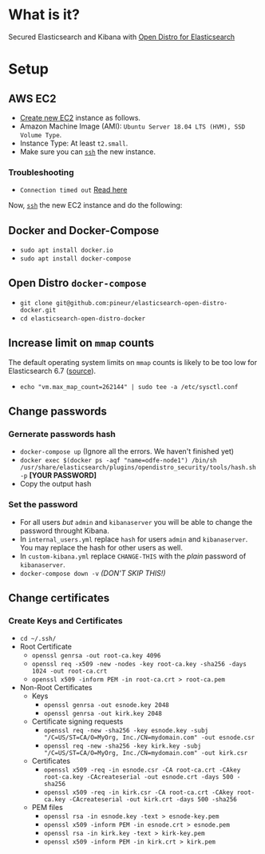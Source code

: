 # What is it?
Secured Elasticsearch and Kibana with [Open Distro for Elasticsearch](https://opendistro.github.io/for-elasticsearch/)

# Setup
## AWS EC2
* [Create new EC2](https://docs.aws.amazon.com/efs/latest/ug/gs-step-one-create-ec2-resources.html) instance as follows.
* Amazon Machine Image (AMI): `Ubuntu Server 18.04 LTS (HVM), SSD Volume Type`.
* Instance Type: At least `t2.small`.
* Make sure you can [`ssh`](https://medium.com/@GalarnykMichael/aws-ec2-part-2-ssh-into-ec2-instance-c7879d47b6b2) the new instance.
### Troubleshooting
* `Connection timed out` [Read here ](https://docs.aws.amazon.com/AWSEC2/latest/UserGuide/TroubleshootingInstancesConnecting.html#TroubleshootingInstancesConnectionTimeout)


Now, [`ssh`](https://medium.com/@GalarnykMichael/aws-ec2-part-2-ssh-into-ec2-instance-c7879d47b6b2) the new EC2 instance and do the following:

## Docker and Docker-Compose
* `sudo apt install docker.io`
* `sudo apt install docker-compose`
## Open Distro `docker-compose`
* `git clone git@github.com:pineur/elasticsearch-open-distro-docker.git`
* `cd elasticsearch-open-distro-docker`
## Increase limit on `mmap` counts
The default operating system limits on `mmap` counts is likely to be too low for Elasticsearch 6.7 ([source](https://www.elastic.co/guide/en/elasticsearch/reference/current/vm-max-map-count.html)).
* `echo "vm.max_map_count=262144" | sudo tee -a /etc/sysctl.conf`
## Change passwords
### Gernerate passwords hash
* `docker-compose up` (Ignore all the errors. We haven't finished yet)
* `docker exec $(docker ps -aqf "name=odfe-node1") /bin/sh /usr/share/elasticsearch/plugins/opendistro_security/tools/hash.sh -p` **[YOUR PASSWORD]**
* Copy the output hash
### Set the password
* For all users *but* `admin` and `kibanaserver` you will be able to change the password throught Kibana.
* In `internal_users.yml` replace `hash` for users `admin` and `kibanaserver`. You may replace the hash for other users as well.
* In `custom-kibana.yml` replace `CHANGE-THIS` with the *plain* password of `kibanaserver`.
* `docker-compose down -v` *(DON'T SKIP THIS!)*
## Change certificates
### Create Keys and Certificates
* `cd ~/.ssh/`
* Root Certificate
    * `openssl genrsa -out root-ca.key 4096`
    * `openssl req -x509 -new -nodes -key root-ca.key -sha256 -days 1024 -out root-ca.crt`
    * `openssl x509 -inform PEM -in root-ca.crt > root-ca.pem`
* Non-Root Certificates
    * Keys
        * `openssl genrsa -out esnode.key 2048`
        * `openssl genrsa -out kirk.key 2048`
    * Certificate signing requests
        * `openssl req -new -sha256 -key esnode.key -subj "/C=US/ST=CA/O=MyOrg, Inc./CN=mydomain.com" -out esnode.csr`
        * `openssl req -new -sha256 -key kirk.key -subj "/C=US/ST=CA/O=MyOrg, Inc./CN=mydomain.com" -out kirk.csr`
    * Certificates
        * `openssl x509 -req -in esnode.csr -CA root-ca.crt -CAkey root-ca.key -CAcreateserial -out esnode.crt -days 500 -sha256`
        * `openssl x509 -req -in kirk.csr -CA root-ca.crt -CAkey root-ca.key -CAcreateserial -out kirk.crt -days 500 -sha256`
    * PEM files
        * `openssl rsa -in esnode.key -text > esnode-key.pem`
        * `openssl x509 -inform PEM -in esnode.crt > esnode.pem`
        * `openssl rsa -in kirk.key -text > kirk-key.pem`
        * `openssl x509 -inform PEM -in kirk.crt > kirk.pem`
